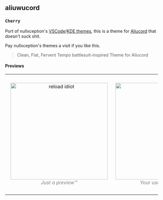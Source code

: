 ## aliuwucord

### `Cherry`

Port of nullxception's [VSCode](https://github.com/nullxception/cherry-vscode)/[KDE themes](https://github.com/nullxception/cherry-kde-theme), this is a theme for [Aliucord](https://github.com/aliucord) that doesn't suck shit.

Pay nullxception's themes a visit if you like this.

> Clean, Flat, Fervent Tempo battlesuit-inspired Theme for Aliucord

#### Previews
<table><tr>
<td> 
  <p align="center" style="padding: 10px">
    <img alt="reload idiot" src="https://taskylizard.is-terrible.xyz/r/krxq6ay8f9a.png" width="320">
    <br>
    <em style="color: grey">Just a preview™️</em>
  </p> 
</td>
<td> 
  <p align="center">
    <img alt="owo" src="https://taskylizard.is-terrible.xyz/r/krxq9y0l89a.png" width="320">
    <br>
    <em style="color: grey">Your usual epic chat.</em>
  </p> 
</td>
<td> 
  <p align="center" style="padding: 10px">
    <img alt="kawaii" src="https://i.imgur.com/ynGHIYO.png" width="320">
    <br>
    <em style="color: grey">Channel/Server list.</em>
  </p> 
</td>
</tr></table>
